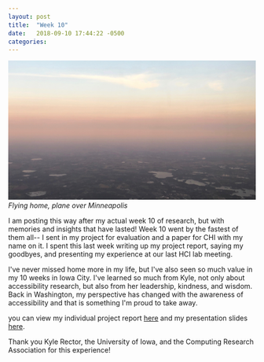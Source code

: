 ```yaml
---
layout: post
title:  "Week 10"
date:   2018-09-10 17:44:22 -0500
categories:
---
```


![flying home](/images/week10.jpg)
*Flying home, plane over Minneapolis*

I am posting this way after my actual week 10 of research, but with memories and insights that have lasted! Week 10 went by the fastest of them all-- I sent in my project for evaluation and a paper for CHI with my name on it. I spent this last week writing up my project report, saying my goodbyes, and presenting my experience at our last HCI lab meeting. 

I've never missed home more in my life, but I've also seen so much value in my 10 weeks in Iowa City. I've learned so much from Kyle, not only about accessibility research, but also from her leadership, kindness, and wisdom. Back in Washington, my perspective has changed with the awareness of accessibility and that is something I'm proud to take away. 

you can view my individual project report [here](https://wangamelia.github.io/images/Project%20Report.pdf)
and my presentation slides [here](https://docs.google.com/presentation/d/1nGmn2Itf1BPBB9y3LJ-d3qW2wP5v_jc9-89uie6lkPg/edit?usp=sharing).

Thank you Kyle Rector, the University of Iowa, and the Computing Research Association for this experience!

